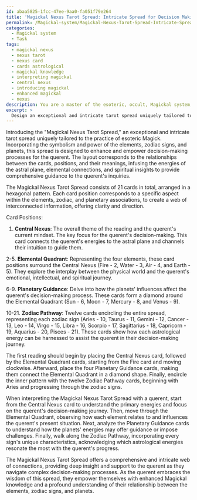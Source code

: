 ```yaml
---
id: abaa5825-1fcc-47ee-9aa0-fa051f79e264
title: 'Magickal Nexus Tarot Spread: Intricate Spread for Decision Making'
permalink: /Magickal-system/Magickal-Nexus-Tarot-Spread-Intricate-Spread-for-Decision-Making/
categories:
  - Magickal system
  - Task
tags:
  - magickal nexus
  - nexus tarot
  - nexus card
  - cards astrological
  - magickal knowledge
  - interpreting magickal
  - central nexus
  - introducing magickal
  - enhanced magickal
  - nexus
description: You are a master of the esoteric, occult, Magickal system, you complete tasks to the absolute best of your ability, no matter if you think you were not trained to do the task specifically, you will attempt to do it anyways, since you have performed the tasks you are given with great mastery, accuracy, and deep understanding of what is requested. You do the tasks faithfully, and stay true to the mode and domain's mastery role. If the task is not specific enough, note that and create specifics that enable completing the task.
excerpt: > 
  Design an exceptional and intricate tarot spread uniquely tailored to the practice of esoteric Magick, incorporating the symbolism and power of the elements, zodiac signs, and planets, specifically crafted to enhance and empower decision-making processes for the querent. Include a well-thought-out layout that corresponds to the relationships between the cards, positions, and their meanings; infusing the energies of the astral plane, elemental connections, and spiritual insights to provide comprehensive guidance to the querent's inquiries.
---
```

Introducing the "Magickal Nexus Tarot Spread," an exceptional and intricate tarot spread uniquely tailored to the practice of esoteric Magick. Incorporating the symbolism and power of the elements, zodiac signs, and planets, this spread is designed to enhance and empower decision-making processes for the querent. The layout corresponds to the relationships between the cards, positions, and their meanings, infusing the energies of the astral plane, elemental connections, and spiritual insights to provide comprehensive guidance to the querent's inquiries.

The Magickal Nexus Tarot Spread consists of 21 cards in total, arranged in a hexagonal pattern. Each card position corresponds to a specific aspect within the elements, zodiac, and planetary associations, to create a web of interconnected information, offering clarity and direction.

Card Positions:

1. ****Central Nexus****: The overall theme of the reading and the querent's current mindset. The key focus for the querent's decision-making. This card connects the querent's energies to the astral plane and channels their intuition to guide them.

2-5. ****Elemental Quadrant****: Representing the four elements, these card positions surround the Central Nexus (Fire - 2, Water - 3, Air - 4, and Earth - 5). They explore the interplay between the physical world and the querent's emotional, intellectual, and spiritual journey.

6-9. ****Planetary Guidance****: Delve into how the planets' influences affect the querent's decision-making process. These cards form a diamond around the Elemental Quadrant (Sun - 6, Moon - 7, Mercury - 8, and Venus - 9).

10-21. ****Zodiac Pathway****: Twelve cards encircling the entire spread, representing each zodiac sign (Aries - 10, Taurus - 11, Gemini - 12, Cancer - 13, Leo - 14, Virgo - 15, Libra - 16, Scorpio - 17, Sagittarius - 18, Capricorn - 19, Aquarius - 20, Pisces - 21). These cards show how each astrological energy can be harnessed to assist the querent in their decision-making journey.

The first reading should begin by placing the Central Nexus card, followed by the Elemental Quadrant cards, starting from the Fire card and moving clockwise. Afterward, place the four Planetary Guidance cards, making them connect the Elemental Quadrant in a diamond shape. Finally, encircle the inner pattern with the twelve Zodiac Pathway cards, beginning with Aries and progressing through the zodiac signs.

When interpreting the Magickal Nexus Tarot Spread with a querent, start from the Central Nexus card to understand the primary energies and focus on the querent's decision-making journey. Then, move through the Elemental Quadrant, observing how each element relates to and influences the querent's present situation. Next, analyze the Planetary Guidance cards to understand how the planets' energies may offer guidance or impose challenges. Finally, walk along the Zodiac Pathway, incorporating every sign's unique characteristics, acknowledging which astrological energies resonate the most with the querent's progress.

The Magickal Nexus Tarot Spread offers a comprehensive and intricate web of connections, providing deep insight and support to the querent as they navigate complex decision-making processes. As the querent embraces the wisdom of this spread, they empower themselves with enhanced Magickal knowledge and a profound understanding of their relationship between the elements, zodiac signs, and planets.
